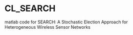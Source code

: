 # CL_SEARCH
matlab code for SEARCH: A Stochastic Election Approach for Heterogeneous Wireless Sensor Networks
